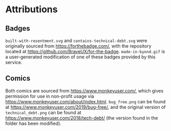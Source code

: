 # Attributions

## Badges

`built-with-resentment.svg` and `contains-technical-debt.svg` were originally sourced from https://forthebadge.com/, with the repository located at https://github.com/BraveUX/for-the-badge. `made-in-byond.gif` is a user-generated modification of one of these badges provided by this service.

## Comics

Both comics are sourced from https://www.monkeyuser.com/, which gives permission for use in non-profit usage via https://www.monkeyuser.com/about/index.html. `bug_free.png` can be found at https://www.monkeyuser.com/2019/bug-free/, and the original version of `technical_debt.png` can be found at https://www.monkeyuser.com/2018/tech-debt/ (the version found in the folder has been modified).
